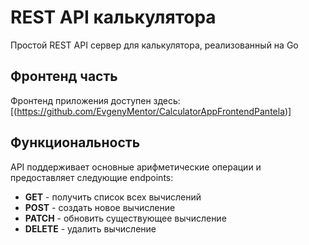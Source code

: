 # REST API калькулятора

Простой REST API сервер для калькулятора, реализованный на Go

## Фронтенд часть

Фронтенд приложения доступен здесь: [(https://github.com/EvgenyMentor/CalculatorAppFrontendPantela)]

## Функциональность

API поддерживает основные арифметические операции и предоставляет следующие endpoints:

- **GET** - получить список всех вычислений
- **POST** - создать новое вычисление
- **PATCH** - обновить существующее вычисление
- **DELETE** - удалить вычисление
